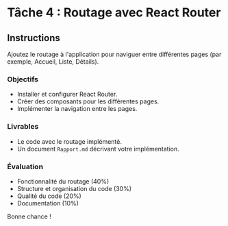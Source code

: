 # Tâche 4 : Routage avec React Router

## Instructions

Ajoutez le routage à l'application pour naviguer entre différentes pages (par exemple, Accueil, Liste, Détails).

### Objectifs

- Installer et configurer React Router.
- Créer des composants pour les différentes pages.
- Implémenter la navigation entre les pages.

### Livrables

- Le code avec le routage implémenté.
- Un document `Rapport.md` décrivant votre implémentation.

### Évaluation

- Fonctionnalité du routage (40%)
- Structure et organisation du code (30%)
- Qualité du code (20%)
- Documentation (10%)

Bonne chance !
